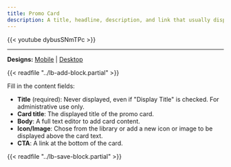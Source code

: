 ```yaml
---
title: Promo Card
description: A title, headline, description, and link that usually display in the right or left sidebar.
---
```


{{< youtube dybusSNmTPc >}}

-----

**Designs:** [Mobile](<../../../../../../assets/img/designs/lb/Promo Cards Mobile.png>) | [Desktop](<../../../../../../assets/img/designs/lb/Promo Cards Desktop.png>)

{{< readfile "../lb-add-block.partial" >}}

Fill in the content fields:

- **Title** (required): Never displayed, even if "Display Title" is checked. For administrative use only.
- **Card title**: The displayed title of the promo card.
- **Body**: A full text editor to add card content.
- **Icon/Image**: Chose from the library or add a new icon or image to be displayed above the card text.
- **CTA**: A link at the bottom of the card.

{{< readfile "../lb-save-block.partial" >}}